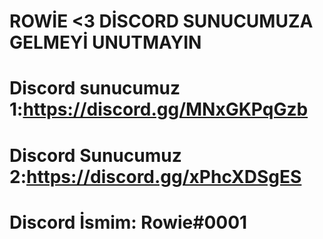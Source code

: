 # ROWİE <3 DİSCORD SUNUCUMUZA GELMEYİ UNUTMAYIN
# Discord sunucumuz 1:https://discord.gg/MNxGKPqGzb
# Discord Sunucumuz 2:https://discord.gg/xPhcXDSgES
# Discord İsmim: Rowie#0001
